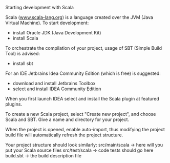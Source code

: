 Starting development with Scala

Scala (www.scala-lang.org) is a language created over the JVM (Java Virtual Machine). To start development:
- install Oracle JDK (Java Development Kit)
- install Scala

To orchestrate the compilation of your project, usage of SBT (Simple Build Tool) is advised:
- install sbt

For an IDE Jetbrains Idea Community Edition (which is free) is suggested:
- download and install Jetbrains Toolbox
- select and install IDEA Community Edition

When you first launch IDEA select and install the Scala plugin at featured plugins.

To create a new Scala project, select "Create new project", and choose Scala and SBT. Give a name and directory for your project.

When the project is opened, enable auto-import, thus modifying the project build file will automatically refresh the project structure.

Your project structure should look similarly:
src/main/scala -> here will you put your Scala source files
src/test/scala -> code tests should go here
build.sbt -> the build description file

